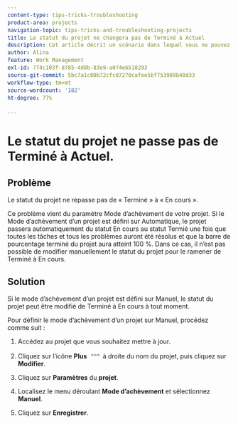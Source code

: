 ```yaml
---
content-type: tips-tricks-troubleshooting
product-area: projects
navigation-topic: tips-tricks-and-troubleshooting-projects
title: Le statut du projet ne changera pas de Terminé à Actuel
description: Cet article décrit un scénario dans lequel vous ne pouvez pas mettre à jour le statut du projet de Terminé à Actuel.
author: Alina
feature: Work Management
exl-id: 774c103f-8785-4d8b-83e9-a074e6518293
source-git-commit: 5bc7a1c00b72cfc07270cafee5bf753989b48d33
workflow-type: tm+mt
source-wordcount: '182'
ht-degree: 77%

---
```


# Le statut du projet ne passe pas de Terminé à Actuel.

<!--
<p data-mc-conditions="QuicksilverOrClassic.Draft mode">(Although this can be added as an FAQ, I have left this as its own article for search-ability reasons)</p>
-->

## Problème

Le statut du projet ne repasse pas de « Terminé » à « En cours ».

Ce problème vient du paramètre Mode d’achèvement de votre projet. Si le Mode d’achèvement d’un projet est défini sur Automatique, le projet passera automatiquement du statut En cours au statut Termié une fois que toutes les tâches et tous les problèmes auront été résolus et que la barre de pourcentage terminé du projet aura atteint 100 %. Dans ce cas, il n’est pas possible de modifier manuellement le statut du projet pour le ramener de Terminé à En cours.

## Solution

Si le mode d’achèvement d’un projet est défini sur Manuel, le statut du projet peut être modifié de Terminé à En cours à tout moment.

Pour définir le mode d’achèvement d’un projet sur Manuel, procédez comme suit :

1. Accédez au projet que vous souhaitez mettre à jour.
1. Cliquez sur l’icône **Plus** ![Plus](assets/more-icon.png) à droite du nom du projet, puis cliquez sur **Modifier**.
1. Cliquez sur **Paramètres** du **projet**.

1. Localisez le menu déroulant **Mode d’achèvement** et sélectionnez **Manuel**.

1. Cliquez sur **Enregistrer**.
